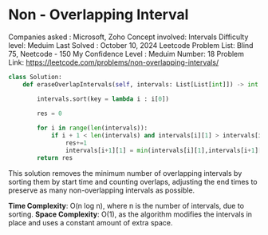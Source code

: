 # Non - Overlapping Interval

Companies asked : Microsoft, Zoho
Concept involved: Intervals
Difficulty level: Meduim 
Last Solved : October 10, 2024
Leetcode Problem List: Blind 75, Neetcode - 150
My Confidence Level : Meduim
Number: 18
Problem Link: https://leetcode.com/problems/non-overlapping-intervals/

```python
class Solution:
    def eraseOverlapIntervals(self, intervals: List[List[int]]) -> int:

        intervals.sort(key = lambda i : i[0])
        
        res = 0 

        for i in range(len(intervals)): 
            if i + 1 < len(intervals) and intervals[i][1] > intervals[i+1][0]: 
                res+=1 
                intervals[i+1][1] = min(intervals[i][1],intervals[i+1][1])
        return res
```

This solution removes the minimum number of overlapping intervals by sorting them by start time and counting overlaps, adjusting the end times to preserve as many non-overlapping intervals as possible.

**Time Complexity**: O(n log n), where n is the number of intervals, due to sorting.
**Space Complexity**: O(1), as the algorithm modifies the intervals in place and uses a constant amount of extra space.